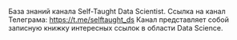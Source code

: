 База знаний канала Self-Taught Data Scientist.
Ссылка на канал Телеграма: https://t.me/selftaught_ds
Канал представляет собой записную книжку интересных
ссылок в области Data Science.
